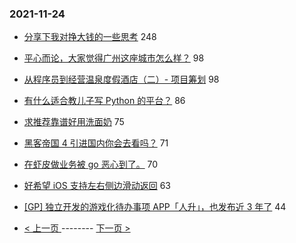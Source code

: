 ### 2021-11-24 
- [分享下我对挣大钱的一些思考](https://www.v2ex.com/t/817584) 248
- [平心而论，大家觉得广州这座城市怎么样？](https://www.v2ex.com/t/817537) 98
- [从程序员到经营温泉度假酒店（二）- 项目筹划](https://www.v2ex.com/t/817581) 98
- [有什么适合教儿子写 Python 的平台？](https://www.v2ex.com/t/817546) 86
- [求推荐靠谱好用洗面奶](https://www.v2ex.com/t/817545) 75
- [黑客帝国 4 引进国内你会去看吗？](https://www.v2ex.com/t/817561) 71
- [在虾皮做业务被 go 恶心到了。](https://www.v2ex.com/t/817707) 70
- [好希望 iOS 支持左右侧边滑动返回](https://www.v2ex.com/t/817651) 63
- [[GP] 独立开发的游戏化待办事项 APP「人升」，也发布近 3 年了](https://www.v2ex.com/t/817518) 44 

- [ < 上一页 ](https://github.com/able8/v2ex-hot-record/blob/master/2021-11-23.md) -------- [ 下一页 > ](https://github.com/able8/v2ex-hot-record/blob/master/2021-11-25.md)